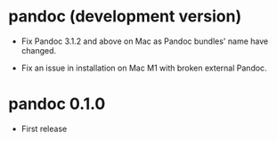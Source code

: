 # pandoc (development version)

- Fix Pandoc 3.1.2 and above on Mac as Pandoc bundles' name have changed.

- Fix an issue in installation on Mac M1 with broken external Pandoc.

# pandoc 0.1.0

* First release
